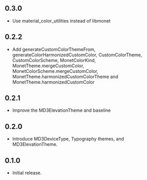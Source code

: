 ## 0.3.0

* Use material_color_utilities instead of libmonet

## 0.2.2

* Add generateCustomColorThemeFrom, generateColorHarmonizedCustomColor,
 CustomColorTheme, CustomColorScheme, MonetColorKind,
 MonetTheme.mergeCustomColor, MonetColorScheme.mergeCustomColor,
 MonetTheme.harmonizedCustomColorTheme and MonetTheme.harmonizedCustomColor

## 0.2.1

* Improve the MD3ElevationTheme and baseline

## 0.2.0

* Introduce MD3DeviceType, Typography themes, and MD3ElevationTheme.

## 0.1.0

* Initial release.
